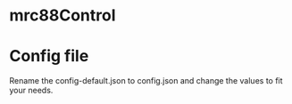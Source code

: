 # mrc88Control

# Config file
Rename the config-default.json to config.json and change the values to fit your needs. 